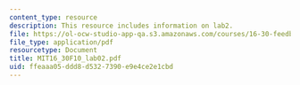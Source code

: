 ```yaml
---
content_type: resource
description: This resource includes information on lab2.
file: https://ol-ocw-studio-app-qa.s3.amazonaws.com/courses/16-30-feedback-control-systems-fall-2010/ffeaaa05ddd8d5327390e9e4ce2e1cbd_MIT16_30F10_lab02.pdf
file_type: application/pdf
resourcetype: Document
title: MIT16_30F10_lab02.pdf
uid: ffeaaa05-ddd8-d532-7390-e9e4ce2e1cbd
---
```

